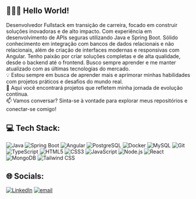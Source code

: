 ## 👨🏻‍💻 Hello World! 

Desenvolvedor Fullstack em transição de carreira, focado em construir soluções inovadoras e de alto impacto. Com experiência em desenvolvimento de APIs seguras utilizando Java e Spring Boot. Sólido conhecimento em integração com bancos de dados relacionais e não relacionais, além de criação de interfaces modernas e responsivas com Angular. Tenho paixão por criar soluções completas e de alta qualidade, desde o backend até o frontend. Busco sempre aprender e me manter atualizado com as últimas tecnologias do mercado. <br>
💡 Estou sempre em busca de aprender mais e aprimorar minhas habilidades com projetos práticos e desafios do mundo real. <br>
🚀 Aqui você encontrará projetos que refletem minha jornada de evolução contínua. <br>
📫 Vamos conversar? Sinta-se à vontade para explorar meus repositórios e conectar-se comigo!

## 💻 Tech Stack:

![Java](https://img.shields.io/badge/java-%23ED8B00.svg?style=for-the-badge&logo=openjdk&logoColor=white) ![Spring Boot](https://img.shields.io/badge/spring%20boot-%236DB33F.svg?style=for-the-badge&logo=springboot&logoColor=white) ![Angular](https://img.shields.io/badge/angular-%23DD0031.svg?style=for-the-badge&logo=angular&logoColor=white) ![PostgreSQL](https://img.shields.io/badge/postgresql-%23336791.svg?style=for-the-badge&logo=postgresql&logoColor=white) ![Docker](https://img.shields.io/badge/docker-%230db7ed.svg?style=for-the-badge&logo=docker&logoColor=white) ![MySQL](https://img.shields.io/badge/mysql-4479A1.svg?style=for-the-badge&logo=mysql&logoColor=white) ![Git](https://img.shields.io/badge/git-%23F05033.svg?style=for-the-badge&logo=git&logoColor=white) ![TypeScript](https://img.shields.io/badge/typescript-%23007ACC.svg?style=for-the-badge&logo=typescript&logoColor=white) ![HTML5](https://img.shields.io/badge/html5-%23E34F26.svg?style=for-the-badge&logo=html5&logoColor=white) ![CSS3](https://img.shields.io/badge/css3-%231572B6.svg?style=for-the-badge&logo=css3&logoColor=white) ![JavaScript](https://img.shields.io/badge/javascript-%23323330.svg?style=for-the-badge&logo=javascript&logoColor=%23F7DF1E) ![Node.js](https://img.shields.io/badge/node.js-%2361DAFB.svg?style=for-the-badge&logo=node.js&logoColor=white)
 ![React](https://img.shields.io/badge/react-%2320232a.svg?style=for-the-badge&logo=react&logoColor=%2361DAFB) ![MongoDB](https://img.shields.io/badge/MongoDB-%234ea94b.svg?style=for-the-badge&logo=mongodb&logoColor=white) ![Tailwind CSS](https://img.shields.io/badge/tailwindcss-%2338B2AC.svg?style=for-the-badge&logo=tailwind-css&logoColor=white)

## 🌐 Socials:
[![LinkedIn](https://img.shields.io/badge/LinkedIn-%230077B5.svg?logo=linkedin&logoColor=white)](https://linkedin.com/in/brenoc4rvalho) [![email](https://img.shields.io/badge/Email-D14836?logo=gmail&logoColor=white)](mailto:contato.breno.car@gmail.com) 

        
